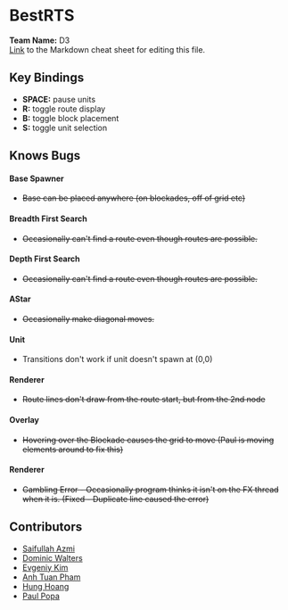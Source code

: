 BestRTS
=======
**Team Name:** D3  
[Link](https://github.com/adam-p/markdown-here/wiki/Markdown-Cheatsheet) to the Markdown cheat sheet for editing this file.  

Key Bindings  
------------
- **SPACE:** pause units
- **R:** toggle route display  
- **B:** toggle block placement  
- **S:** toggle unit selection

Knows Bugs    
----------
#### Base Spawner
- ~~Base can be placed anywhere (on blockades, off of grid etc)~~

#### Breadth First Search
- ~~Occasionally can't find a route even though routes are possible.~~

#### Depth First Search  
- ~~Occasionally can't find a route even though routes are possible.~~

#### AStar
- ~~Occasionally make diagonal moves.~~

#### Unit  
- Transitions don't work if unit doesn't spawn at (0,0)

#### Renderer  
- ~~Route lines don't draw from the route start, but from the 2nd node~~

#### Overlay  
- ~~Hovering over the Blockade causes the grid to move (Paul is moving elements around to fix this)~~  

#### Renderer   
- ~~Gambling Error - Occasionally program thinks it isn't on the FX thread when it is. (Fixed - Duplicate line caused the error)~~  

Contributors
------------
- [Saifullah Azmi](https://github.com/saif-azmi)  
- [Dominic Walters](https://github.com/domWalters)  
- [Evgeniy Kim](https://github.com/yev1master)  
- [Anh Tuan Pham](https://github.com/istatsuki)  
- [Hung Hoang](https://github.com/ParityB1t)  
- [Paul Popa](https://github.com/PaulPopa)  

